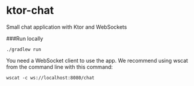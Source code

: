# ktor-chat
Small chat application with Ktor and WebSockets

###Run locally

```shell
./gradlew run
```

You need a WebSocket client to use the app.
We recommend using wscat from the command line with this command:

```shell
wscat -c ws://localhost:8080/chat
```